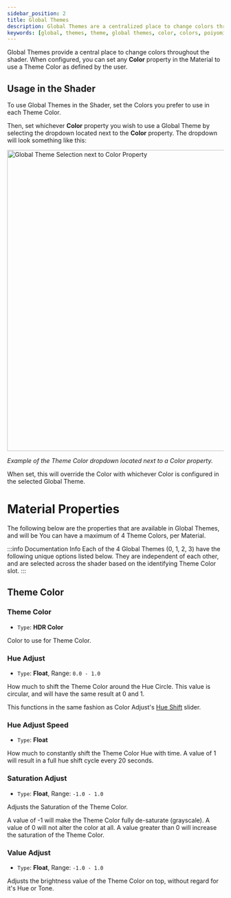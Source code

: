```yaml
---
sidebar_position: 2
title: Global Themes
description: Global Themes are a centralized place to change colors throughout the shader.
keywords: [global, themes, theme, global themes, color, colors, poiyomi, shader]
---
```


Global Themes provide a central place to change colors throughout the shader. When configured, you can set any **Color** property in the Material to use a Theme Color as defined by the user.

## Usage in the Shader

To use Global Themes in the Shader, set the Colors you prefer to use in each Theme Color.

Then, set whichever **Color** property you wish to use a Global Theme by selecting the dropdown located next to the **Color** property. The dropdown will look something like this:

<a target="_blank" href="/img/modifiers/GlobalTheme_Selector.png">
<img src="/img/modifiers/GlobalTheme_Selector.png" alt="Global Theme Selection next to Color Property" width="700px"/>
</a>

*Example of the Theme Color dropdown located next to a Color property.*

When set, this will override the Color with whichever Color is configured in the selected Global Theme.

# Material Properties

The following below are the properties that are available in Global Themes, and will be  You can have a maximum of 4 Theme Colors, per Material.

:::info Documentation Info
Each of the 4 Global Themes (0, 1, 2, 3) have the following unique options listed below. They are independent of each other, and are selected across the shader based on the identifying Theme Color slot.
:::

## Theme Color

### Theme Color

- `Type`: <PropertyIcon name="hdrcolor" />**HDR Color**

Color to use for Theme Color.

### Hue Adjust

- `Type`: <PropertyIcon name="floatrange" />**Float**, Range: `0.0 - 1.0`

How much to shift the Theme Color around the Hue Circle. This value is circular, and will have the same result at 0 and 1.

This functions in the same fashion as Color Adjust's [Hue Shift](/docs/color-and-normals/color-adjust.md#hue-shift-1) slider.

### Hue Adjust Speed

- `Type`: <PropertyIcon name="float" />**Float**

How much to constantly shift the Theme Color Hue with time. A value of 1 will result in a full hue shift cycle every 20 seconds.

### Saturation Adjust

- `Type`: <PropertyIcon name="floatrange" />**Float**, Range: `-1.0 - 1.0`

Adjusts the Saturation of the Theme Color.

A value of -1 will make the Theme Color fully de-saturate (grayscale). A value of 0 will not alter the color at all. A value greater than 0 will increase the saturation of the Theme Color.

### Value Adjust

- `Type`: <PropertyIcon name="floatrange" />**Float**, Range: `-1.0 - 1.0`

Adjusts the brightness value of the Theme Color on top, without regard for it's Hue or Tone.
